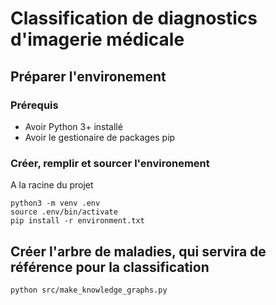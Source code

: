 # Classification de diagnostics d'imagerie médicale

## Préparer l'environement

### Prérequis

- Avoir Python 3+ installé
- Avoir le gestionaire de packages pip

### Créer, remplir et sourcer l'environement

A la racine du projet
```
python3 -m venv .env
source .env/bin/activate
pip install -r environment.txt
```

## Créer l'arbre de maladies, qui servira de référence pour la classification

```
python src/make_knowledge_graphs.py
```
